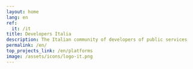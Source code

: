 ```yaml
---
layout: home
lang: en
ref:
  it: /it
title: Developers Italia
description: The Italian community of developers of public services
permalink: /en/
top_projects_link: /en/platforms
image: /assets/icons/logo-it.png
---
```

